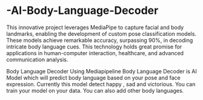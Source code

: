 # -AI-Body-Language-Decoder
This innovative project leverages MediaPipe to capture facial and body landmarks, enabling the development of custom pose classification models. These models achieve remarkable accuracy, surpassing 90%, in decoding intricate body language cues. This technology holds great promise for applications in human-computer interaction, healthcare, and advanced communication analysis.

Body Language Decoder Using Mediapipeline
Body Language Decoder is AI Model which will predict body language based on your pose and face expression.
Currently this model detect happy , sad and victorious.
You can train your model on your data.
You can also add other body languages.

